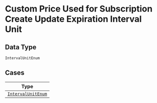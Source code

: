 
# Custom Price Used for Subscription Create Update Expiration Interval Unit

## Data Type

`IntervalUnitEnum`

## Cases

| Type |
|  --- |
| [`IntervalUnitEnum`](../../../doc/models/interval-unit-enum.md) |

